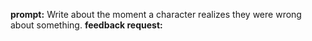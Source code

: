 __prompt:__ Write about the moment a character realizes they were wrong about something.
__feedback request:__ 



